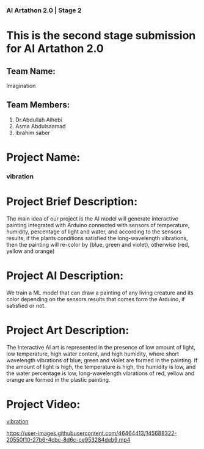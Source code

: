 ### AI Artathon 2.0 | Stage 2
# This is the second stage submission for AI Artathon 2.0

## Team Name:
Imagination

## Team Members:
1.  Dr.Abdullah Alhebi
2. Asma Abdulsaamad
3. ibrahim saber

# Project Name:
### vibration

# Project Brief Description:
The main idea of our project is the AI model will generate interactive painting integrated with Arduino connected with sensors of temperature, humidity, percentage of light and water, and according to the sensors results, if the plants conditions satisfied the long-wavelength vibrations, then the painting will re-color by (blue, green and violet), otherwise (red, yellow and orange)

# Project AI Description:
We train a ML model that can draw a painting of any living creature and its color depending on the sensors results that comes form the Arduino, if satisfied or not.

# Project Art Description:
The Interactive AI art is represented in the presence of low amount of light, low temperature, high water content, and high humidity, where short wavelength vibrations of blue, green and violet are formed in the painting. If the amount of light is high, the temperature is high, the humidity is low, and the water percentage is low, long-wavelength vibrations of red, yellow and orange are formed in the plastic painting.

# Project Video:
[vibration](https://www.youtube.com/watch?v=3d9cSpDszS4&feature=youtu.be&ab_channel=ibrahemElanawasaty)




https://user-images.githubusercontent.com/46464413/145688322-20550f10-27b6-4cbc-8d6c-ce953284deb9.mp4



